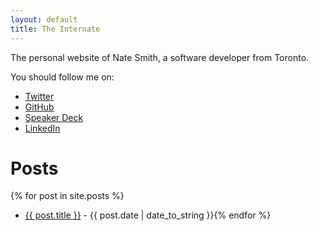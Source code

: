 ```yaml
---
layout: default
title: The Internate
---
```


The personal website of Nate Smith, a software developer from Toronto.

You should follow me on:

* [Twitter](https://twitter.com/nwjsmith)
* [GitHub](https://github.com/nwjsmith)
* [Speaker Deck](https://speakerdeck.com/nwjsmith)
* [LinkedIn](https://www.linkedin.com/in/nwjsmith)

# Posts
{% for post in site.posts %}
* <a href="{{ post.url }}">{{ post.title }}</a> - {{ post.date | date_to_string }}{% endfor %}

